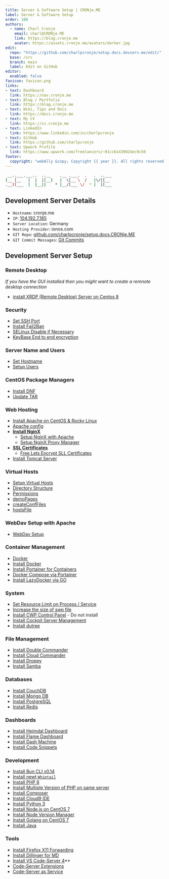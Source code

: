 ```yaml
---
title: Server & Software Setup | CRONje.ME
label: Server & Software Setup
order: 100
authors:
  - name: Charl Cronje
    email: charl@CRONje.ME
    link: https://blog.cronje.me
    avatar: https://assets.cronje.me/avatars/darker.jpg
edit:
  repo: "https://github.com/charlpcronje/setup.docs.devserv.me/edit/"
  base: /src
  branch: main
  label: Edit on GitHub
editor:
  enabled: false
favicon: favicon.png
links:
- text: Dashboard
  link: https://nav.cronje.me
- text: Blog / Portfolio
  link: https://blog.cronje.me
- text: Wiki, Tips and Docs 
  link: https://docs.cronje.me
- text: My CV
  link: https://cv.cronje.me
- text: LinkedIn
  link: https://www.linkedin.com/in/charlpcronje
- text: GitHub
  link: https://github.com/charlpcronje
- text: Upwork Profile
  link: https://www.upwork.com/freelancers/~01ccb1439024ec9c50
footer:
  copyright: "webAlly &copy; Copyright {{ year }}. All rights reserved."
---
```

<script type="text/javascript">(function(w,s){var e=document.createElement("script");e.type="text/javascript";e.async=true;e.src="https://cdn.pagesense.io/js/webally/f2527eebee974243853bcd47b32631f4.js";var x=document.getElementsByTagName("script")[0];x.parentNode.insertBefore(e,x);})(window,"script");</script>


```sh
 __..___.___..  ..__    .__ .___.  .   .  ..___
(__ [__   |  |  |[__)   |  \[__ \  /   |\/|[__ 
.__)[___  |  |__||    * |__/[___ \/  * |  |[___                                      
```

## Development Server Details

- `Hostname`: cronje.me
- `IP`: [104.192.7.185](http://85.215.117.195/)
- `Server Location`: Germany
- `Hosting Provider`: ionos.com
- `GIT Repo`: [github.com/charlpcronje/setup.docs.CRONje.ME](https://github.com/charlpcronje/setup.docs.CRONje.ME)
- `GIT Commit Messages`: [Git Commits](gitCommits.md)

## Development Server Setup
### Remote Desktop 
_If you have the GUI installed then you might want to create a remnote desktop connection_

- [install XRDP (Remote Desktop) Server on Centos 8](xrp.md)

### Security

- [Set SSH Port](./sshPort.md)
- [Install Fail2Ban](./fail2ban.md)
- [SELinux Disable if Necessary](./selinux.md)
- [KeyBase  End to end encryption](https://tools.docs.CRONje.ME/keybase)

### Server Name and Users

- [Set Hostname](./hostname.md)
- [Setup Users](./users.md)
 
### CentOS Package Managers

- [Install DNF](./dnf.md)
- [Update TAR](./tar.md)

### Web Hosting

- [Install Apache on CentOS & Rocky Linux](./apache.md)
- [Apache config](./apacheConfig.md)
- **[Install NginX](./nginx.md)**
  - [Setup NginX with Apache](./nginxApache.md)
  - [Setup NginX Proxy Manager](./nginxProxyManager.md)
- **[SSL Certificates](./sslCertificates.md)**
  - [Free Lets Encrypt SLL Certificates](./letsEncryptSSL.md)
- [Install Tomcat Server](./tomcat.md)

### Virtual Hosts

- [Setup Virtual Hosts](./vhosts/README.md)
- [Directory Structure](./vhosts/structure.md)
- [Permissions](./vhosts/permissions.md)
- [demoPages](./vhosts/demoPages.md)
- [createConfFiles](./vhosts/createConfFiles.md)
- [hostsFile](./vhosts/hostsFile.md)

### WebDav Setup with Apache

- [WebDav Setup](./webdav/README.md)

### Container Management

- [Docker](./docker/README.md)
- [Install Docker](./docker/installDocker.md)
- [Install Portainer for Containers](./portainer.md)
- [Docker Compose via Portainer](./codeServerDocker.md)
- [Install LazyDocker via GO](./lazyDocker.md)

### System

- [Set Resource Limit on Process / Service](./limitProcessResources.md)
- [Increase the size of swp file](./swp.md)
- [Install CWP Control Panel](./cwp.md) - Do not install
- [Install Cockpit Server Management](./cockpit.md)
- [Install dutree](./dutree.md)
 
### File Management

- [Install Double Commander](./doublecommander.md)
- [Install Cloud Commander](./cloudCommander.md)
- [Install Droppy](./droppy.md)
- [Install Samba](./samba.md)

### Databases

- [Install CouchDB](./couchDB.md)
- [Install Mongo DB](./mongodb.md)
- [Install PostgreSQL](./postgreSQL.md)
- [Install Redis](./redis.md)

### Dashboards 

- [Install Heimdal Dashboard](./heimdal.md)
- [Install Flame Dashboard](./flame.md)
- [Install Dash Machine](./dashMachine.md)
- [Install Code Snippets](./codeSnippets.md)

### Development

- [Install Bun CLI v0.14](./bun.md)
- [Install newt `Whiptail`](./newt.md)
- [Install PHP 8](./php8.md)
- [Install Multiple Version of PHP on same server](./phpMulti.md)
- [Install Composer](./composer.md)
- [Install Cloud9 IDE](./cloud9.md)
- [Install Python 3](./python3.md)
- [Install Node.js on CentOS 7](./node.md)
- [Install Node Version Manager](./nvm.md)
- [Install Golang on CentOS 7](./goLang.md)
- [Install Java](./java.md)

### Tools

- [Install Firefox X11 Forwarding](./firefox.md)
- [Install Dillinger for MD](./dillinger.md)
- [Install VS Code-Server 4](./codeServer.md)**
- [Code-Server Extensions](./codeServerExtensions.md)
- [Code-Server as Service](./codeServerService.md)